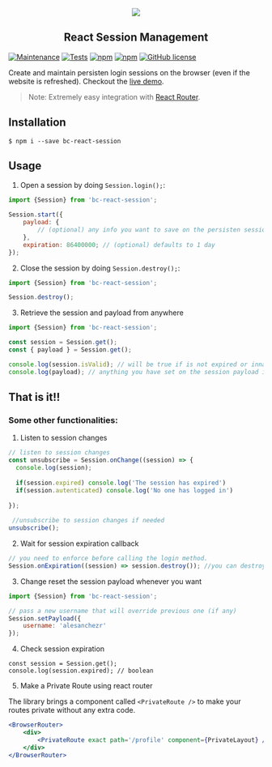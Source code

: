 <p align="center">
  <img src="https://assets.breatheco.de/apis/img/images.php?blob&random&cat=icon&tags=breathecode,128">
</p>

<p>
    <h2 align="center"> React Session Management </h2>
</p>

[![Maintenance](https://img.shields.io/badge/Maintained-yes-green.svg)](https://GitHub.com/breatheco-de/react-session.js/graphs/commit-activity)
[![Tests](https://api.travis-ci.org/breatheco-de/react-session.svg?branch=master)](https://travis-ci.org/breatheco-de/react-session)
[![npm](https://img.shields.io/npm/v/bc-react-session.svg)](https://www.npmjs.com/package/bc-react-session)
[![npm](https://img.shields.io/npm/dm/bc-react-session.svg)](https://www.npmjs.com/package/bc-react-session)
[![GitHub license](https://img.shields.io/github/license/Naereen/StrapDown.js.svg)](https://github.com/breatheco-de/react-session/blob/master/LICENSE)


Create and maintain persisten login sessions on the browser (even if the website is refreshed).
Checkout the [live demo](https://breatheco-de.github.io/react-session/).
> Note: Extremely easy integration with [React Router](https://github.com/ReactTraining/react-router).

## Installation

```
$ npm i --save bc-react-session
```

## Usage

1) Open a session by doing `Session.login();`:

```js
import {Session} from 'bc-react-session';

Session.start({ 
	payload: {
	    // (optional) any info you want to save on the persisten session
	},
	expiration: 86400000; // (optional) defaults to 1 day
});
```

2) Close the session by doing `Session.destroy();`:
```js
import {Session} from 'bc-react-session';

Session.destroy();
```

3) Retrieve the session and payload from anywhere
```js
import {Session} from 'bc-react-session';

const session = Session.get();
const { payload } = Session.get();

console.log(session.isValid); // will be true if is not expired or innactive
console.log(payload); // anything you have set on the session payload is stored here

```

## That is it!!

### Some other functionalities:

1. Listen to session changes
```js
// listen to session changes
const unsubscribe = Session.onChange((session) => {
  console.log(session);
  
  if(session.expired) console.log('The session has expired')
  if(session.autenticated) console.log('No one has logged in')
  
});
 
 //unsubscribe to session changes if needed
unsubscribe();
```

2. Wait for session expiration callback
```js
// you need to enforce before calling the login method.
Session.onExpiration((session) => session.destroy()); //you can destroy the session if it expires
```

3. Change reset the session payload whenever you want
```js
import {Session} from 'bc-react-session';

// pass a new username that will override previous one (if any)
Session.setPayload({
    username: 'alesanchezr'
});
```

4. Check session expiration
```
const session = Session.get();
console.log(session.expired); // boolean
```

5. Make a Private Route using react router

The library brings a component called `<PrivateRoute />` to make your routes private without any extra code.

```jsx
<BrowserRouter>
    <div>
        <PrivateRoute exact path='/profile' component={PrivateLayout} />
    </div>
</BrowserRouter>
```
